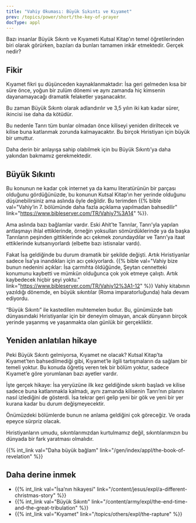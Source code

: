 ```yaml
---
title: "Vahiy Okuması: Büyük Sıkıntı ve Kıyamet"
prev: /topics/power/short/the-key-of-prayer
docType: appl
---
```


Bazı insanlar Büyük Sıkıntı ve Kıyameti Kutsal Kitap’ın temel öğretilerinden biri olarak görürken, bazıları da bunları tamamen inkâr etmektedir. Gerçek nedir?

## Fikir

<a name="5d45"></a>
Kıyamet fikri şu düşünceden kaynaklanmaktadır: İsa geri gelmeden kısa bir süre önce, yoğun bir zulüm dönemi ve aynı zamanda hiç kimsenin dayanamayacağı dramatik felaketler yaşanacaktır.

Bu zaman Büyük Sıkıntı olarak adlandırılır ve 3,5 yılın iki katı kadar sürer, ikincisi ise daha da kötüdür.

Bu nedenle Tanrı tüm bunlar olmadan önce kiliseyi yeniden diriltecek ve kilise buna katlanmak zorunda kalmayacaktır. Bu birçok Hıristiyan için büyük bir umuttur.

Daha derin bir anlayışa sahip olabilmek için bu Büyük Sıkıntı’ya daha yakından bakmamız gerekmektedir.

## Büyük Sıkıntı

<a name="fd59"></a>
Bu konunun ne kadar çok internet ya da kamu literatürünün bir parçası olduğunu gördüğünüzde, bu konunun Kutsal Kitap’ın her yerinde olduğunu düşünebilirsiniz ama aslında öyle değildir. Bu terimden {{% bible val="Vahiy’in 7. bölümünde daha fazla açıklama yapılmadan bahsedilir" link="https://www.bibleserver.com/TR/Vahiy7%3A14" %}}.

Ama aslında bazı bağlamlar vardır. Eski Ahit’te Tanrılar, Tanrı’yla yapılan antlaşmayı ihlal ettiklerinde, örneğin yoksulları sömürdüklerinde ya da başka Tanrıların peşinden gittiklerinde acı çekmek zorundaydılar ve Tanrı’ya itaat ettiklerinde kutsanıyorlardı (elbette bazı istisnalar vardı).

Fakat İsa geldiğinde bu durum dramatik bir şekilde değişti. Artık Hıristiyanlar sadece İsa’ya inandıkları için acı çekiyorlardı. {{% bible val="Vahiy bize bunun nedenini açıklar: İsa çarmıhta öldüğünde, Şeytan cennetteki konumunu kaybetti ve mümkün olduğunca çok yok etmeye çalıştı. Artık kaybedecek hiçbir şeyi yoktu." link="https://www.bibleserver.com/TR/Vahiy12%3A1-12" %}} Vahiy kitabının yazıldığı dönemde, en büyük sıkıntılar (Roma imparatorluğunda) hala devam ediyordu.

“Büyük Sıkıntı” ile kastedilen muhtemelen budur. Bu, günümüzde batı dünyasındaki Hıristiyanlar için bir deneyim olmayan, ancak dünyanın birçok yerinde yaşanmış ve yaşanmakta olan günlük bir gerçekliktir.

## Yeniden anlatılan hikaye

<a name="6818"></a>
Peki Büyük Sıkıntı gelmiyorsa, Kıyamet ne olacak? Kutsal Kitap’ta Kıyamet’ten bahsedilmediği gibi, Kıyamet’le ilgili tartışmaların da sağlam bir temeli yoktur. Bu konuda öğretiş veren tek bir bölüm yoktur, sadece Kıyamet’e göre yorumlanan bazı ayetler vardır.

İşte gerçek hikaye: İsa yeryüzüne ilk kez geldiğinde sıkıntı başladı ve kilise sadece buna katlanmakla kalmadı, aynı zamanda kilisenin Tanrı’nın planını nasıl izlediğini de gösterdi. İsa tekrar geri gelip yeni bir gök ve yeni bir yer kurana kadar bu durum değişmeyecektir.

Önümüzdeki bölümlerde bunun ne anlama geldiğini çok göreceğiz. Ve orada epeyce sürpriz olacak.

Hıristiyanların umudu, sıkıntılarımızdan kurtulmamız değil, sıkıntılarımızın bu dünyada bir fark yaratması olmalıdır.

{{% int_link val="Daha büyük bağlam" link="/gen/index/appl/the-book-of-revelation" %}}

## Daha derine inmek

<a name="113f"></a>
- {{% int_link val="İsa’nın hikayesi" link="/content/jesus/expl/a-different-christmas-story" %}}
- {{% int_link val="Büyük Sıkıntı" link="/content/army/expl/the-end-time-and-the-great-tribulation" %}}
- {{% int_link val="Kıyamet" link="/topics/others/expl/the-rapture" %}}

